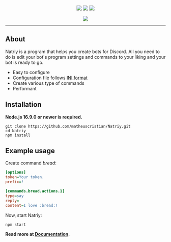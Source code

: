 <div align="center">
    <br />
    <p>
        <img src="https://img.shields.io/node/v/discord.js" />
        <img src="https://img.shields.io/github/package-json/dependency-version/matheuscristian/Natriy/discord.js" />
        <img src="https://img.shields.io/github/package-json/dependency-version/matheuscristian/Natriy/dev/typescript" />
    </p>
    <p>
        <img src="https://img.shields.io/github/downloads/matheuscristian/Natriy/total" />
    </p>
</div>
<hr />

## About

Natriy is a program that helps you create bots for Discord. All you need to do is edit your bot's program settings and commands to your liking and your bot is ready to go.

- Easy to configure
- Configuration file follows [INI format](https://en.wikipedia.org/wiki/INI_file)
- Create various type of commands
- Performant

## Installation

**Node.js 16.9.0 or newer is required.**

```sh-session
git clone https://github.com/matheuscristian/Natriy.git
cd Natriy
npm install
```
## Example usage

Create command *bread*: 

```ini
[options]
token=Your token.
prefix=!

[commands.bread.actions.1]
type=say
reply=
content=I love :bread:!
```

Now, start Natriy:

```sh-session
npm start
```

**Read more at [Documentation](https://github.com/matheuscristian/Natriy/blob/main/Docs.md).**
